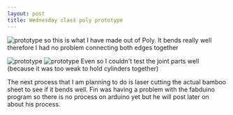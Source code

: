 ```yaml
---
layout: post
title: Wednesday class poly prototype
---
```


![prototype]({{site.baseurl}}/images/polyprototype.jpg)
so this is what I have made out of Poly. It bends really well therefore I had no problem connecting both edges together

![prototype]({{site.baseurl}}/images/polyprototype1.jpg)
![prototype]({{site.baseurl}}/images/polyprototype2.jpg)
Even so I couldn't test the joint parts well (because it was too weak to hold cylinders together)


The next process that I am planning to do is laser cutting the actual bamboo sheet to see if it bends well. 
Fin was having a problem with the fabduino program so there is no process on arduino yet but he will post later on about his process.

